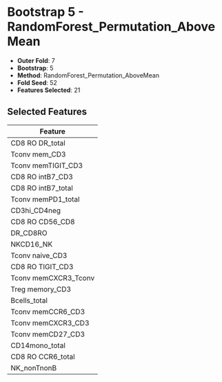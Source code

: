 # Bootstrap 5 - RandomForest_Permutation_AboveMean

- **Outer Fold**: 7
- **Bootstrap**: 5
- **Method**: RandomForest_Permutation_AboveMean
- **Fold Seed**: 52
- **Features Selected**: 21

## Selected Features

| Feature |
|---------|
| CD8 RO DR_total |
| Tconv mem_CD3 |
| Tconv memTIGIT_CD3 |
| CD8 RO intB7_CD3 |
| CD8 RO intB7_total |
| Tconv memPD1_total |
| CD3hi_CD4neg |
| CD8 RO CD56_CD8 |
| DR_CD8RO |
| NKCD16_NK |
| Tconv naive_CD3 |
| CD8 RO TIGIT_CD3 |
| Tconv memCXCR3_Tconv |
| Treg memory_CD3 |
| Bcells_total |
| Tconv memCCR6_CD3 |
| Tconv memCXCR3_CD3 |
| Tconv memCD27_CD3 |
| CD14mono_total |
| CD8 RO CCR6_total |
| NK_nonTnonB |
